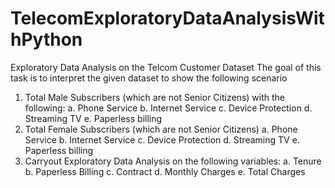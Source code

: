 # TelecomExploratoryDataAnalysisWithPython
Exploratory Data Analysis on the Telcom Customer Dataset
The goal of this task is to interpret the given dataset to show the following scenario
1. Total Male Subscribers (which are not Senior Citizens) with the following:
a. Phone Service
b. Internet Service
c. Device Protection
d. Streaming TV
e. Paperless billing
2. Total Female Subscribers (which are not Senior Citizens)
a. Phone Service
b. Internet Service
c. Device Protection
d. Streaming TV
e. Paperless billing
3. Carryout Exploratory Data Analysis on the following variables:
a. Tenure
b. Paperless Billing
c. Contract
d. Monthly Charges
e. Total Charges

